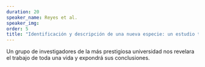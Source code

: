 ```yaml
---
duration: 20
speaker_name: Reyes et al.
speaker_img: 
order: 5
title: "Identificación y descripción de una nueva especie: un estudio taxonómico y ecológico. Trabajo de Fin de Investigación de (Universidad Catetada)"
---
```


Un grupo de investigadores de la más prestigiosa universidad nos revelara el trabajo de toda una vida y expondrá sus conclusiones.